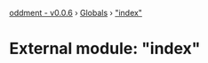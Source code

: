 [oddment - v0.0.6](../README.md) › [Globals](../globals.md) › ["index"](_index_.md)

# External module: "index"


